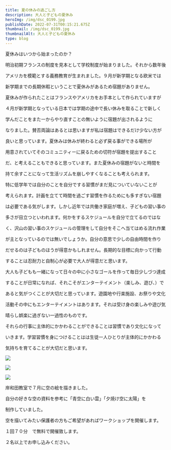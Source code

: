 ```yaml
---
title: 夏の休みの過ごし方
description: 大人と子どもの夏休み
heroImg: /img/dsc_0199.jpg
publishDate: 2022-07-31T00:15:21.675Z
thumbnail: /img/dsc_0199.jpg
thumbnailAlt: 大人と子どもの夏休み
type: blog
---
```

夏休みはいつから始まったのか？

明治初期フランスの制度を見本として学校制度が始まりました。それから数年後

アメリカを模範とする義務教育が生まれました。９月が新学期となる欧米では

新学期までの長期休暇ということで夏休みがあるため宿題がありません。

夏休みが作られたことはフランスやアメリカをお手本として作られていますが

４月が新学期となっている日本では学期の途中で長い休みを取ることで新しく

学んだことをまた一からやり直すことの無いように宿題が出されるように

なりました。賛否両論はあるとは思いますが私は宿題はできるだけ少ない方が

良いと思っています。夏休みは休みが終わると必ず戻る事ができる場所が

用意されていてそのコミュニティーに戻るための切符が宿題を提出すること

だ、と考えることもできると思っています。また夏休みの宿題がないと時間を

持て余すことになって生活リズムを崩しやすくなることも考えられます。

特に低学年では自分のことを自分でする習慣がまだ見についていないことが

考えられます。計画を立てて時間を過ごす習慣を作るためにも多すぎない宿題

は必要である気がします。しかし近年では共働き家庭が増え、子どもの習い事の

多さが目立つといわれます。何かをするスケジュールを自分で立てるのではな

く、沢山の習い事のスケジュールの管理をして自分をそこへ当てはめる流れ作業

が主となっているのでは無いでしょうか。自分の意思で少しの自由時間を作り

だせるのは子どものほうが得意かもしれません。長期的な目標に向かって行動

することは忍耐力と自制心が必要で大人が得意だと思います。

大人も子どもも一緒になって日々の中に小さなゴールを作って毎日少しづつ達成

することが日常になれば、それこそがエンターテイメント（楽しみ、遊び、）で

あると気がつくことが大切だと思っています。遊園地や行楽施設、お祭りや文化

活動その中にもエンターテイメントはあります。それは受け身の楽しみや遊び気

晴らし娯楽に過ぎない一過性のものです。

それらの行事に主体的にかかわることができることは習慣であり文化になって

いきます。学習習慣を身につけることはは生徒一人ひとりが主体的にかかわる

気持ちを育てることが大切だと思います。

![](/img/dsc_0152.jpg)

![](/img/dsc_0157.jpg)

![](/img/dsc_0155.jpg)

岸和田教室で７月に空の絵を描きました。

自分の好きな空の資料を参考に「青空に白い雲」「夕焼け空に太陽」を

制作していました。

空を描いてみたい保護者の方もご希望があればワークショップを開催します。

１回７０分　で無料で開催致します。

２名以上でお申し込みください。